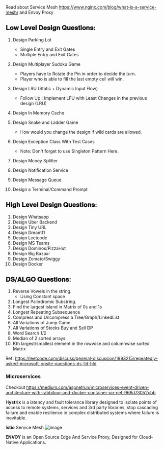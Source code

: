 Read about Service Mesh https://www.nginx.com/blog/what-is-a-service-mesh/ and Envoy Proxy

## 𝐋𝐨𝐰 𝐋𝐞𝐯𝐞𝐥 𝐃𝐞𝐬𝐢𝐠𝐧 𝐐𝐮𝐞𝐬𝐭𝐢𝐨𝐧𝐬:
1. Design Parking Lot
    * Single Entry and Exit Gates
    * Multiple Entry and Exit Gates

2. Design Multiplayer Sudoku Game
    * Players have to Rotate the Pin in order to decide the turn.
    * Player who is able to fill the last empty cell will win.
3. Design LRU (Static + Dynamic Input Flow)
    * Follow Up : Implement LFU with Least Changes in the previous design (LRU)
4. Design In Memory Cache
5. Design Snake and Ladder Game
    * How would you change the design if wild cards are allowed.
6. Design Exception Class With Test Cases
    * Note: Don't forget to use Singleton Pattern Here.
7. Design Money Splitter
8. Design Notification Service
9. Design Message Queue
10. Design a Terminal/Command Prompt

## 𝐇𝐢𝐠𝐡 𝐋𝐞𝐯𝐞𝐥 𝐃𝐞𝐬𝐢𝐠𝐧 𝐐𝐮𝐞𝐬𝐭𝐢𝐨𝐧𝐬:
1. Design Whatsapp
2. Design Uber Backend
3. Design Tiny URL
4. Design Dream11
5. Design Leetcode
6. Design MS Teams
7. Design Dominos/PizzaHut
8. Design Big Bazaar
9. Design Zomato/Swiggy
10. Design Docker

## 𝐃𝐒/𝐀𝐋𝐆𝐎 𝐐𝐮𝐞𝐬𝐭𝐢𝐨𝐧𝐬:
1. Reverse Vowels in the string.
    * Using Constant space
2. Longest Palindromic Substring.
3. Find the largest island in Matrix of 0s and 1s
4. Longest Repeating Subsequence
5. Compress and Uncompress a Tree/Graph/LinkedList
6. All Variations of Jump Game
7. All Variations of Stocks Buy and Sell DP
8. Word Search 1/2
9. Median of 2 sorted arrays
10. Kth largest/smallest element in the rowwise and columnwise sorted Matrix

Ref: https://leetcode.com/discuss/general-discussion/1893215/repeatedly-asked-microsoft-onsite-questions-ds-lld-hld


### Microservices

Checkout https://medium.com/aspnetrun/microservices-event-driven-architecture-with-rabbitmq-and-docker-container-on-net-968d73052cbb

**Hystrix** is a latency and fault tolerance library designed to isolate points of access to remote systems, services and 3rd party libraries, stop cascading failure and enable resilience in complex distributed systems where failure is inevitable.

**Istio** Service Mesh
![image](https://user-images.githubusercontent.com/19663316/169865776-7a5ec52e-6488-4f2a-a939-a0f35ac0edfa.png)

**ENVOY** is an Open Source Edge And Service Proxy, Designed for Cloud-Native Applications.
